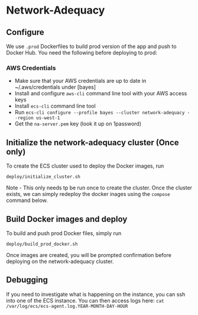 # Network-Adequacy

## Configure
We use `.prod` Dockerfiles to build prod version of the app and push to Docker Hub. You need the following before deploying to prod:

### AWS Credentials
- Make sure that your AWS credentials are up to date in ~/.aws/credentials under [bayes]
- Install and configure `aws-cli` command line tool with your AWS access keys
- Install `ecs-cli` command line tool
- Run `ecs-cli configure --profile bayes --cluster network-adequacy --region us-west-1`
- Get the `na-server.pem` key (look it up on 1password)

## Initialize the network-adequacy cluster (Once only)
To create the ECS cluster used to deploy the Docker images, run

    deploy/initialize_cluster.sh

Note - This only needs tp be run once to create the cluster. Once the cluster exists, we can simply redeploy the docker inages using the `compose` command below.


## Build Docker images and deploy
To build and push prod Docker files, simply run

    deploy/build_prod_docker.sh

Once images are created, you will be prompted confirmation before deploying on the network-adequacy cluster.

## Debugging
If you need to investigate what is happening on the instance, you can ssh into one of the ECS instance.
You can then access logs here: `cat /var/log/ecs/ecs-agent.log.YEAR-MONTH-DAY-HOUR`

